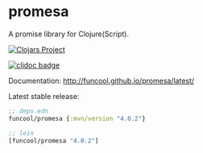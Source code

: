 # promesa #

A promise library for Clojure(Script).

[![Clojars Project](http://clojars.org/funcool/promesa/latest-version.svg)](http://clojars.org/funcool/promesa)

[![cljdoc badge](https://cljdoc.org/badge/funcool/promesa)](https://cljdoc.org/d/funcool/promesa/CURRENT)

Documentation: http://funcool.github.io/promesa/latest/

Latest stable release:

```clojure
;; deps.edn
funcool/promesa {:mvn/version "4.0.2"}

;; lein
[funcool/promesa "4.0.2"]
```

